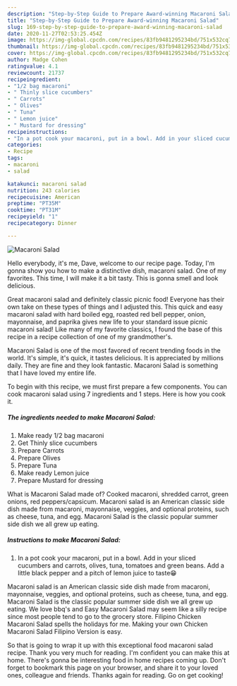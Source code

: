 ```yaml
---
description: "Step-by-Step Guide to Prepare Award-winning Macaroni Salad"
title: "Step-by-Step Guide to Prepare Award-winning Macaroni Salad"
slug: 169-step-by-step-guide-to-prepare-award-winning-macaroni-salad
date: 2020-11-27T02:53:25.454Z
image: https://img-global.cpcdn.com/recipes/83fb9481295234bd/751x532cq70/macaroni-salad-recipe-main-photo.jpg
thumbnail: https://img-global.cpcdn.com/recipes/83fb9481295234bd/751x532cq70/macaroni-salad-recipe-main-photo.jpg
cover: https://img-global.cpcdn.com/recipes/83fb9481295234bd/751x532cq70/macaroni-salad-recipe-main-photo.jpg
author: Madge Cohen
ratingvalue: 4.1
reviewcount: 21737
recipeingredient:
- "1/2 bag macaroni"
- " Thinly slice cucumbers"
- " Carrots"
- " Olives"
- " Tuna"
- " Lemon juice"
- " Mustard for dressing"
recipeinstructions:
- "In a pot cook your macaroni, put in a bowl. Add in your sliced cucumbers and carrots, olives, tuna, tomatoes and green beans. Add a little black pepper and a pitch of lemon juice to taste😁"
categories:
- Recipe
tags:
- macaroni
- salad

katakunci: macaroni salad 
nutrition: 243 calories
recipecuisine: American
preptime: "PT35M"
cooktime: "PT31M"
recipeyield: "1"
recipecategory: Dinner

---
```



![Macaroni Salad](https://img-global.cpcdn.com/recipes/83fb9481295234bd/751x532cq70/macaroni-salad-recipe-main-photo.jpg)

Hello everybody, it's me, Dave, welcome to our recipe page. Today, I'm gonna show you how to make a distinctive dish, macaroni salad. One of my favorites. This time, I will make it a bit tasty. This is gonna smell and look delicious.

Great macaroni salad and definitely classic picnic food! Everyone has their own take on these types of things and I adjusted this. This quick and easy macaroni salad with hard boiled egg, roasted red bell pepper, onion, mayonnaise, and paprika gives new life to your standard issue picnic macaroni salad! Like many of my favorite classics, I found the base of this recipe in a recipe collection of one of my grandmother&#39;s.

Macaroni Salad is one of the most favored of recent trending foods in the world. It's simple, it's quick, it tastes delicious. It is appreciated by millions daily. They are fine and they look fantastic. Macaroni Salad is something that I have loved my entire life.


To begin with this recipe, we must first prepare a few components. You can cook macaroni salad using 7 ingredients and 1 steps. Here is how you cook it.

<!--inarticleads1-->

##### The ingredients needed to make Macaroni Salad:

1. Make ready 1/2 bag macaroni
1. Get  Thinly slice cucumbers
1. Prepare  Carrots
1. Prepare  Olives
1. Prepare  Tuna
1. Make ready  Lemon juice
1. Prepare  Mustard for dressing


What is Macaroni Salad made of? Cooked macaroni, shredded carrot, green onions, red peppers/capsicum. Macaroni salad is an American classic side dish made from macaroni, mayonnaise, veggies, and optional proteins, such as cheese, tuna, and egg. Macaroni Salad is the classic popular summer side dish we all grew up eating. 

<!--inarticleads2-->

##### Instructions to make Macaroni Salad:

1. In a pot cook your macaroni, put in a bowl. Add in your sliced cucumbers and carrots, olives, tuna, tomatoes and green beans. Add a little black pepper and a pitch of lemon juice to taste😁


Macaroni salad is an American classic side dish made from macaroni, mayonnaise, veggies, and optional proteins, such as cheese, tuna, and egg. Macaroni Salad is the classic popular summer side dish we all grew up eating. We love bbq&#39;s and Easy Macaroni Salad may seem like a silly recipe since most people tend to go to the grocery store. Filipino Chicken Macaroni Salad spells the holidays for me. Making your own Chicken Macaroni Salad Filipino Version is easy. 

So that is going to wrap it up with this exceptional food macaroni salad recipe. Thank you very much for reading. I'm confident you can make this at home. There's gonna be interesting food in home recipes coming up. Don't forget to bookmark this page on your browser, and share it to your loved ones, colleague and friends. Thanks again for reading. Go on get cooking!
